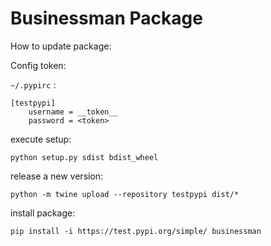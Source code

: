 # Businessman Package

How to update package:

Config token:

`~/.pypirc` :

```editorconfig
[testpypi]
    username = __token__
    password = <token>
```

execute setup:

```shell
python setup.py sdist bdist_wheel
```

release a new version:

```shell
python -m twine upload --repository testpypi dist/*
```

install package:

```shell
pip install -i https://test.pypi.org/simple/ businessman 
```
